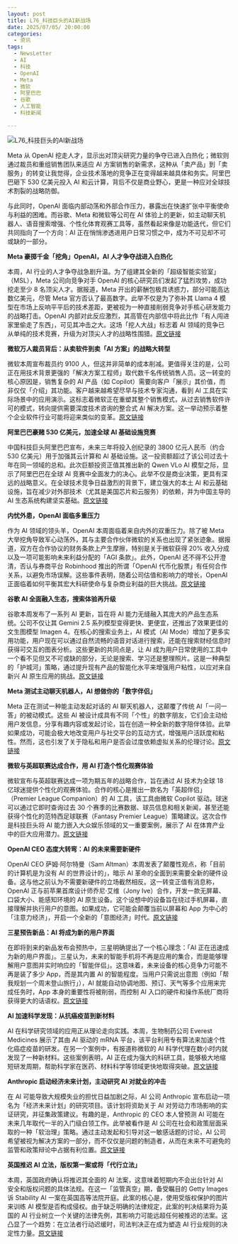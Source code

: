 ```yaml
---
layout: post
title: L76_科技巨头的AI新战场
date: 2025/07/05/ 20:00:00
categories:
  - 资讯
tags:
  - NewsLetter
  - AI
  - 科技
  - OpenAI
  - Meta
  - 微软
  - 阿里巴巴
  - 谷歌
  - 人工智能
  - 科技新闻

---
```


![L76_科技巨头的AI新战场](https://pics.naaln.com/b44f1469-1fe0-40ad-83df-2f592e71c080.png-basicBlog)

Meta 从 OpenAI 挖走人才，显示出对顶尖研究力量的争夺已进入白热化；微软则通过裁员和重组销售团队来适应 AI 方案销售的新需求，这种从「卖产品」到「卖服务」的转变让我觉得，企业技术落地的竞争正在变得越来越具体和务实。阿里巴巴砸下 530 亿美元投入 AI 和云计算，背后不仅是商业野心，更是一种应对全球技术割裂的战略防御。

与此同时，OpenAI 面临内部动荡和外部合作压力，暴露出在快速扩张中平衡使命与利益的困难。而谷歌、Meta 和微软等公司在 AI 体验上的更新，如主动聊天机器人、语音搜索增强、个性化体育观赛工具等，虽然看起来像是功能迭代，但它们共同指向了一个方向：AI 正在悄悄渗透进用户日常习惯之中，成为不可见却不可或缺的一部分。

**Meta 豪掷千金「挖角」OpenAI，AI 人才争夺战进入白热化**

本周，AI 行业的人才争夺战急剧升温。为了组建其全新的「超级智能实验室」（MSL），Meta 公司向竞争对手 OpenAI 的核心研究员们发起了猛烈攻势，成功挖走至少 8 名顶尖人才。据报道，Meta 开出的薪酬包极具诱惑力，部分可能高达数亿美元，尽管 Meta 官方否认了最高数字。此举不仅是为了弥补其 Llama 4 模型在市场上反响平平后的技术差距，更被视为一种直接削弱竞争对手核心研发能力的战略打击。OpenAI 内部对此反应激烈，其高管在内部信中将此比作「有人闯进家里偷走了东西」，可见其冲击之大。这场「挖人大战」标志着 AI 领域的竞争已从单纯的技术竞赛，升级为对顶尖人才的战略性围猎。[原文链接](https://timesofindia.indiatimes.com/technology/tech-news/openai-is-closing-down-for-one-full-week/articleshow/122223421.cms)

**微软万人裁员背后：从卖软件到卖「AI 方案」的战略大转型**

微软本周宣布裁员约 9100 人，但这并非简单的成本削减。更值得关注的是，公司正在用技术背景更强的「解决方案工程师」取代数千名传统销售人员。这一转变的核心原因是，销售复杂的 AI 产品（如 Copilot）需要向客户「展示」其价值，而非仅仅「介绍」其功能。客户越来越希望尽早与技术专家沟通，看到 AI 工具在实际场景中的应用演示。这标志着微软正在重塑其整个销售模式，从过去销售软件许可的模式，转向提供需要深度技术咨询的整合式 AI 解决方案。这一举动预示着整个企业软件行业可能将迎来类似的变革。[原文链接](https://timesofindia.indiatimes.com/technology/tech-news/microsoft-is-cutting-thousands-of-jobs-in-sales-and-hiring-/articleshow/122254146.cms)

**阿里巴巴豪赌 530 亿美元，加速全球 AI 基础设施竞赛**

中国科技巨头阿里巴巴宣布，未来三年将投入创纪录的 3800 亿元人民币（约合 530 亿美元）用于加强其云计算和 AI 基础设施。这一投资额超过了该公司过去十年在同一领域的总和。此次巨额投资正值其推出新的 Qwen VLo AI 模型之际，显示了阿里巴巴在全球 AI 竞赛中全面发力的决心。此举不仅是商业决策，更具有深远的战略意义。在全球技术竞争日益激烈的背景下，建立强大的本土 AI 和云基础设施，旨在减少对外部技术（尤其是美国芯片和云服务）的依赖，并为中国主导的 AI 生态系统构建坚实基础。[原文链接](https://ts2.tech/en/ai-news-roundup-june-29-2025-daily-ai-news-and-analysis/)

**内忧外患，OpenAI 面临多重压力**

作为 AI 领域的领头羊，OpenAI 本周面临着来自内外的双重压力。除了被 Meta 大举挖角导致军心动荡外，其与主要合作伙伴微软的关系也出现了紧张迹象。据报道，双方在合作协议的财务条款上产生摩擦，特别是关于微软获得 20% 收入分成以及一项可能影响未来利益分配的「AGI 条款」。此外，OpenAI 还不得不公开澄清，否认与券商平台 Robinhood 推出的所谓「OpenAI 代币化股票」有任何合作关系，以避免市场误解。这些事件表明，随着公司估值和影响力的增长，OpenAI 正面临着如何平衡其宏大科研使命与复杂商业利益的巨大挑战。[原文链接](https://timesofindia.indiatimes.com/technology/tech-news/deal-terms-and-more-4-things-causing-tension-in-microsoft-and-openais-marriage/articleshow/122203398.cms)

 **谷歌 AI 全面融入生态，搜索体验再升级**

谷歌本周发布了一系列 AI 更新，旨在将 AI 能力无缝融入其庞大的产品生态系统。公司不仅让其 Gemini 2.5 系列模型变得更快、更便宜，还推出了效果更佳的文生图模型 Imagen 4。在核心的搜索业务上，AI 模式（AI Mode）增加了更多实用功能，用户现在可以通过自然流畅的语音对话进行搜索，还能在搜索财经信息时获得可交互的图表分析。这些更新的共同点是，让 AI 成为用户日常使用的工具中一个看不见但又不可或缺的部分，无论是搜索、学习还是整理照片。这是一种典型的「护城河」策略，通过提升现有产品的智能化水平来增强用户粘性，以应对来自新兴 AI 原生应用的挑战。[原文链接](https://blog.google/technology/ai/google-ai-updates-june-2025/)

**Meta 测试主动聊天机器人，AI 想做你的「数字伴侣」**

Meta 正在测试一种能主动发起对话的 AI 聊天机器人，这颠覆了传统 AI「一问一答」的被动模式。这些 AI 被设计成具有不同「个性」的数字朋友，它们会主动给用户发信息，分享有趣内容或发起讨论，旨在创造一种全新的数字陪伴体验。此举如果成功，可能会极大地改变用户与社交平台的互动方式，增强用户活跃度和粘性。然而，这也引发了关于隐私和用户是否会过度依赖虚拟关系的伦理讨论。[原文链接](https://opentools.ai/news/ai-bffs-metas-new-chatbots-text-you-first)

**微软与英超联赛达成合作，用 AI 打造个性化观赛体验**

微软宣布与英超联赛达成一项为期五年的战略合作，旨在通过 AI 技术为全球 18 亿球迷提供个性化的观赛体验。合作的核心是推出一款名为「英超伴侣」（Premier League Companion）的 AI 工具，该工具由微软 Copilot 驱动。球迷可以通过它即时查询过去 30 个赛季的比赛数据、球员信息和相关新闻，甚至还能获得个性化的范特西足球联赛（Fantasy Premier League）策略建议。这次合作是科技巨头将 AI 能力嵌入大众娱乐领域的又一重要案例，展示了 AI 在体育产业中的巨大应用潜力。[原文链接](https://news.microsoft.com/source/2025/07/01/premier-league-and-microsoft-announce-five-year-strategic-partnership-to-personalize-the-fan-experience-with-ai-for-1-8-billion-people/)

 **OpenAI CEO 态度大转弯：AI 的未来需要新硬件**

OpenAI CEO 萨姆·阿尔特曼（Sam Altman）本周发表了颠覆性观点，称「目前的计算机是为没有 AI 的世界设计的」，暗示 AI 革命的全面到来需要全新的硬件设备。这与他之前认为不需要新硬件的立场截然相反。这一转变正值有消息称，OpenAI 正与前苹果首席设计师乔尼·艾维（Jony Ive）合作，开发一款无屏幕、口袋大小、能感知环境的 AI 原生设备。这个设想中的设备旨在绕过手机屏幕，直接理解并执行用户的意图。如果成功，它可能会颠覆当前以屏幕和 App 为中心的「注意力经济」，开启一个全新的「意图经济」时代。[原文链接](https://timesofindia.indiatimes.com/technology/tech-news/openai-ceo-sam-altman-takes-one-of-the-biggest-ai-u-turn-says-current-computers-are-/articleshow/122103263.cms)

**三星预告新品：AI 将成为新的用户界面**

在即将到来的新品发布会预热中，三星明确提出了一个核心理念：「AI 正在迅速成为新的用户界面」。三星认为，未来的智能手机将不再是应用的集合，而是能够理解用户意图并实时响应的「智能伴侣」。这意味着，未来设备的核心竞争力可能不再是装了多少 App，而是其内置 AI 的智能程度。当用户只需说出意图（例如「帮我规划一个周末登山旅行」），AI 就能自动协调地图、预订、天气等多个应用来完成任务时，App 本身的重要性将被削弱，而控制 AI 入口的硬件和操作系统厂商将获得更大的话语权。[原文链接](https://news.samsung.com/us/samsung-galaxy-unpacked-july-2025-the-ultra-experience-is-ready-to-unfold-invitation-livestream/)

 **AI 加速科学发现：从抗癌疫苗到新材料**

AI 在科学研究领域的应用正从理论走向实践。本周，生物制药公司 Everest Medicines 展示了其由 AI 驱动的 mRNA 平台，该平台利用专有算法来加速个性化癌症疫苗的研发。在另一个案例中，有报道称微软的 AI 科学代理在数小时内就发现了一种新材料。这些案例表明，AI 正在成为强大的科研工具，能够极大地缩短研发周期，帮助科学家在医药、材料科学等领域更快地取得突破。[原文链接](https://www.prnewswire.com/apac/news-releases/everest-medicines-showcases-breakthroughs-in-proprietary-ai-powered-mrna-platform-at-2025-rd-day-held-in-shanghai-302498191.html)

**Anthropic 启动经济未来计划，主动研究 AI 对就业的冲击**

在 AI 可能导致大规模失业的担忧日益加剧之际，AI 公司 Anthropic 宣布启动一项名为「经济未来计划」的研究项目。该计划将资助关于 AI 对劳动力市场影响的实证研究，并征集政策建议。有趣的是，Anthropic 的 CEO 本人曾预测 AI 可能在未来几年取代一半的入门级白领工作。此举被看作是 AI 公司在社会和政策层面采取的一种「软治理」策略。通过主动发起和引导对这一敏感话题的讨论，AI 公司希望被视为解决方案的一部分，而不仅仅是问题的制造者，从而在未来不可避免的监管和政策辩论中占据有利位置。[原文链接](https://www.anthropic.com/news/introducing-the-anthropic-economic-futures-program)

**英国推迟 AI 立法，版权第一案或将「代行立法」**

本周，英国政府确认将推迟其全面的 AI 法案，这意味着短期内不会出台针对 AI 安全和版权问题的具体法规。在这一「监管真空」期，备受瞩目的 Getty Images 诉 Stability AI 一案在英国高等法院开庭。此案的核心是，使用受版权保护的图片来训练 AI 模型是否构成侵权。由于缺乏明确的法律规定，此案的判决结果将为英国的 AI 行业树立一个关键的法律先例，其影响力可能远超任何被推迟的法案。这凸显了一个趋势：在立法者行动迟缓时，司法判决正在成为塑造 AI 行业规则的决定性力量。[原文链接](https://www.fladgate.com/insights/ai-round-up-july-2025)
